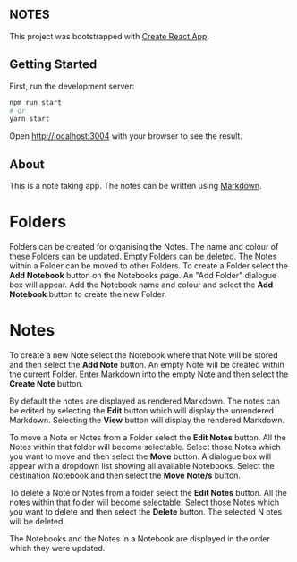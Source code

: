 ## NOTES

This project was bootstrapped with [Create React App](https://github.com/facebook/create-react-app).

## Getting Started

First, run the development server:

```bash
npm run start
# or
yarn start
```

Open [http://localhost:3004](http://localhost:3004) with your browser to see the result.

## About

This is a note taking app. The notes can be written using [Markdown](https://www.markdownguide.org/).

# Folders

Folders can be created for organising the Notes. The name and colour of these Folders can be updated. Empty Folders can be deleted. The Notes within a Folder can be moved to other Folders.
To create a Folder select the **Add Notebook** button on the Notebooks page. An "Add Folder" dialogue box will appear. Add the Notebook name and colour and select the **Add Notebook** button to create the new Folder.

# Notes

To create a new Note select the Notebook where that Note will be stored and then select the **Add Note** button. An empty Note will be created within the current Folder. Enter Markdown into the empty Note and then select the **Create Note** button.

By default the notes are displayed as rendered Markdown. The notes can be edited by selecting the **Edit** button which will display the unrendered Markdown. Selecting the **View** button will display the rendered Markdown.

To move a Note or Notes from a Folder select the **Edit Notes** button. All the Notes within that folder will become selectable. Select those Notes which you want to move and then select the **Move** button. A dialogue box will appear with a dropdown list showing all available Notebooks. Select the destination Notebook and then select the **Move Note/s** button.

To delete a Note or Notes from a folder select the **Edit Notes** button. All the notes within that folder will become selectable. Select those Notes which you want to delete and then select the **Delete** button. The selected N otes will be deleted.

The Notebooks and the Notes in a Notebook are displayed in the order which they were updated.
